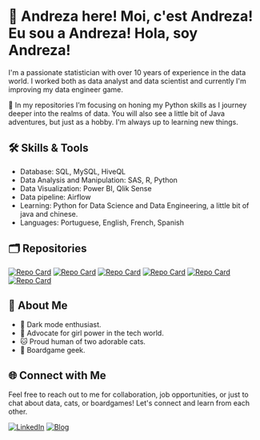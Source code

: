 # :wave: Andreza here! Moi, c'est Andreza! Eu sou a Andreza! Hola, soy Andreza!

I'm a passionate statistician with over 10 years of experience in the data world.
I worked both as data analyst and data scientist and currently I'm improving my data engineer game.

🔭 In my repositories I’m focusing on honing my Python skills as I journey deeper into the realms of data.
You will also see a little bit of Java adventures, but just as a hobby. I'm always up to learning new things.

## 🛠️ Skills & Tools

- Database: SQL, MySQL, HiveQL
- Data Analysis and Manipulation: SAS, R, Python
- Data Visualization: Power BI, Qlik Sense
- Data pipeline: Airflow
- Learning: Python for Data Science and Data Engineering, a little bit of java and chinese.
- Languages: Portuguese, English, French, Spanish

## :card_index_dividers: Repositories

[![Repo Card](https://github-readme-stats.vercel.app/api/pin/?username=olimaandreza&repo=python-basics&border_color=fff&show_icons=true&theme=city_lights)](https://github.com/olimaandreza/python-basics)
[![Repo Card](https://github-readme-stats.vercel.app/api/pin/?username=olimaandreza&repo=python-poo&border_color=fff&show_icons=true&theme=city_lights)](https://github.com/olimaandreza/python-poo)
[![Repo Card](https://github-readme-stats.vercel.app/api/pin/?username=olimaandreza&repo=pandas-summary&border_color=fff&show_icons=true&theme=city_lights)](https://github.com//olimaandreza/pandas-summary)
[![Repo Card](https://github-readme-stats.vercel.app/api/pin/?username=olimaandreza&repo=python-eda-studycase&border_color=fff&show_icons=true&theme=city_lights)](https://github.com/olimaandreza/python-eda-studycase)
[![Repo Card](https://github-readme-stats.vercel.app/api/pin/?username=olimaandreza&repo=python-cluster-analysis&border_color=fff&show_icons=true&theme=city_lights)](https://github.com/olimaandreza/python-cluster-analysis)
[![Repo Card](https://github-readme-stats.vercel.app/api/pin/?username=olimaandreza&repo=python-association-rule&border_color=fff&show_icons=true&theme=city_lights)](https://github.com/olimaandreza/python-association-rule)

## 🌟 About Me

- 🌌 Dark mode enthusiast.
- 💪 Advocate for girl power in the tech world.
- 🐱 Proud human of two adorable cats.
- 🎲 Boardgame geek.
  
## 🌐 Connect with Me

Feel free to reach out to me for collaboration, job opportunities, or just to chat about data, cats, or boardgames! Let's connect and learn from each other.

[![LinkedIn](https://img.shields.io/badge/LinkedIn-Andreza%20Lima-blue?style=flat-square&logo=linkedin)](https://www.linkedin.com/in/andrezaolima/)
[![Blog](https://img.shields.io/badge/Blog-All%20we%20need%20is%20data!-blueviolet?style=flat-square)](https://olimaandreza.github.io/)

